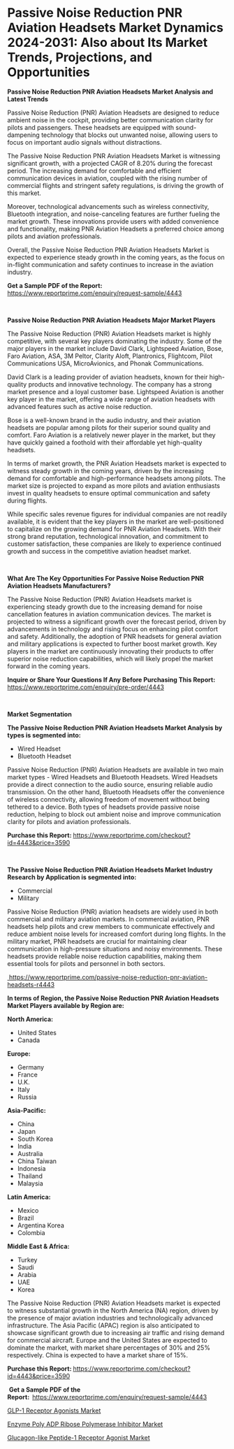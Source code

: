 <p><h1>Passive Noise Reduction PNR Aviation Headsets Market Dynamics 2024-2031: Also about Its Market Trends, Projections, and Opportunities</h1></p><p><strong>Passive Noise Reduction PNR Aviation Headsets Market Analysis and Latest Trends</strong></p>
<p><p>Passive Noise Reduction (PNR) Aviation Headsets are designed to reduce ambient noise in the cockpit, providing better communication clarity for pilots and passengers. These headsets are equipped with sound-dampening technology that blocks out unwanted noise, allowing users to focus on important audio signals without distractions.</p><p>The Passive Noise Reduction PNR Aviation Headsets Market is witnessing significant growth, with a projected CAGR of 8.20% during the forecast period. The increasing demand for comfortable and efficient communication devices in aviation, coupled with the rising number of commercial flights and stringent safety regulations, is driving the growth of this market.</p><p>Moreover, technological advancements such as wireless connectivity, Bluetooth integration, and noise-canceling features are further fueling the market growth. These innovations provide users with added convenience and functionality, making PNR Aviation Headsets a preferred choice among pilots and aviation professionals.</p><p>Overall, the Passive Noise Reduction PNR Aviation Headsets Market is expected to experience steady growth in the coming years, as the focus on in-flight communication and safety continues to increase in the aviation industry.</p></p>
<p><strong>Get a Sample PDF of the Report:&nbsp;</strong> <a href="https://www.reportprime.com/enquiry/request-sample/4443">https://www.reportprime.com/enquiry/request-sample/4443</a></p>
<p>&nbsp;</p>
<p><strong>Passive Noise Reduction PNR Aviation Headsets Major Market Players</strong></p>
<p><p>The Passive Noise Reduction (PNR) Aviation Headsets market is highly competitive, with several key players dominating the industry. Some of the major players in the market include David Clark, Lightspeed Aviation, Bose, Faro Aviation, ASA, 3M Peltor, Clarity Aloft, Plantronics, Flightcom, Pilot Communications USA, MicroAvionics, and Phonak Communications.</p><p>David Clark is a leading provider of aviation headsets, known for their high-quality products and innovative technology. The company has a strong market presence and a loyal customer base. Lightspeed Aviation is another key player in the market, offering a wide range of aviation headsets with advanced features such as active noise reduction.</p><p>Bose is a well-known brand in the audio industry, and their aviation headsets are popular among pilots for their superior sound quality and comfort. Faro Aviation is a relatively newer player in the market, but they have quickly gained a foothold with their affordable yet high-quality headsets.</p><p>In terms of market growth, the PNR Aviation Headsets market is expected to witness steady growth in the coming years, driven by the increasing demand for comfortable and high-performance headsets among pilots. The market size is projected to expand as more pilots and aviation enthusiasts invest in quality headsets to ensure optimal communication and safety during flights.</p><p>While specific sales revenue figures for individual companies are not readily available, it is evident that the key players in the market are well-positioned to capitalize on the growing demand for PNR Aviation Headsets. With their strong brand reputation, technological innovation, and commitment to customer satisfaction, these companies are likely to experience continued growth and success in the competitive aviation headset market.</p></p>
<p>&nbsp;</p>
<p><strong>What Are The Key Opportunities For Passive Noise Reduction PNR Aviation Headsets Manufacturers?</strong></p>
<p><p>The Passive Noise Reduction (PNR) Aviation Headsets market is experiencing steady growth due to the increasing demand for noise cancellation features in aviation communication devices. The market is projected to witness a significant growth over the forecast period, driven by advancements in technology and rising focus on enhancing pilot comfort and safety. Additionally, the adoption of PNR headsets for general aviation and military applications is expected to further boost market growth. Key players in the market are continuously innovating their products to offer superior noise reduction capabilities, which will likely propel the market forward in the coming years.</p></p>
<p><strong>Inquire or Share Your Questions If Any Before Purchasing This Report:</strong> <a href="https://www.reportprime.com/enquiry/pre-order/4443">https://www.reportprime.com/enquiry/pre-order/4443</a></p>
<p>&nbsp;</p>
<p><strong>Market Segmentation</strong></p>
<p><strong>The Passive Noise Reduction PNR Aviation Headsets Market Analysis by types is segmented into:</strong></p>
<p><ul><li>Wired Headset</li><li>Bluetooth Headset</li></ul></p>
<p><p>Passive Noise Reduction (PNR) Aviation Headsets are available in two main market types - Wired Headsets and Bluetooth Headsets. Wired Headsets provide a direct connection to the audio source, ensuring reliable audio transmission. On the other hand, Bluetooth Headsets offer the convenience of wireless connectivity, allowing freedom of movement without being tethered to a device. Both types of headsets provide passive noise reduction, helping to block out ambient noise and improve communication clarity for pilots and aviation professionals.</p></p>
<p><strong>Purchase this Report:&nbsp;</strong><a href="https://www.reportprime.com/checkout?id=4443&price=3590">https://www.reportprime.com/checkout?id=4443&price=3590</a></p>
<p>&nbsp;</p>
<p><strong>The Passive Noise Reduction PNR Aviation Headsets Market Industry Research by Application is segmented into:</strong></p>
<p><ul><li>Commercial</li><li>Military</li></ul></p>
<p><p>Passive Noise Reduction (PNR) aviation headsets are widely used in both commercial and military aviation markets. In commercial aviation, PNR headsets help pilots and crew members to communicate effectively and reduce ambient noise levels for increased comfort during long flights. In the military market, PNR headsets are crucial for maintaining clear communication in high-pressure situations and noisy environments. These headsets provide reliable noise reduction capabilities, making them essential tools for pilots and personnel in both sectors.</p></p>
<p><a href="https://www.reportprime.com/passive-noise-reduction-pnr-aviation-headsets-r4443">&nbsp;https://www.reportprime.com/passive-noise-reduction-pnr-aviation-headsets-r4443</a></p>
<p><strong>In terms of Region, the Passive Noise Reduction PNR Aviation Headsets Market Players available by Region are:</strong></p>
<p>
    <p> <strong> North America: </strong>
        <ul>
            <li>United States</li>
            <li>Canada</li>
        </ul>
        </p> 
    <p> <strong> Europe: </strong>
        <ul>
            <li>Germany</li>
            <li>France</li>
            <li>U.K.</li>
            <li>Italy</li>
            <li>Russia</li>
        </ul>
        </p> 
    <p> <strong> Asia-Pacific: </strong>
        <ul>
            <li>China</li>
            <li>Japan</li>
            <li>South Korea</li>
            <li>India</li>
            <li>Australia</li>
            <li>China Taiwan</li>
            <li>Indonesia</li>
            <li>Thailand</li>
            <li>Malaysia</li>
        </ul>
        </p> 
    <p> <strong> Latin America: </strong>
        <ul>
            <li>Mexico</li>
            <li>Brazil</li>
            <li>Argentina Korea</li>
            <li>Colombia</li>
        </ul>
        </p> 
    <p> <strong> Middle East & Africa: </strong>
        <ul>
            <li>Turkey</li>
            <li>Saudi</li>
            <li>Arabia</li>
            <li>UAE</li>
            <li>Korea</li>
        </ul>
    </p>
    </p>
<p><p>The Passive Noise Reduction (PNR) Aviation Headsets market is expected to witness substantial growth in the North America (NA) region, driven by the presence of major aviation industries and technologically advanced infrastructure. The Asia Pacific (APAC) region is also anticipated to showcase significant growth due to increasing air traffic and rising demand for commercial aircraft. Europe and the United States are expected to dominate the market, with market share percentages of 30% and 25% respectively. China is expected to have a market share of 15%.</p></p>
<p><strong>Purchase this Report: </strong><a href="https://www.reportprime.com/checkout?id=4443&price=3590">https://www.reportprime.com/checkout?id=4443&price=3590</a></p>
<p>&nbsp;<strong>Get a Sample PDF of the Report:&nbsp;&nbsp;</strong><a href="https://www.reportprime.com/enquiry/request-sample/4443">https://www.reportprime.com/enquiry/request-sample/4443</a></p>
<p><strong></strong></p>
<p><p><a href="https://issuu.com/reportprime-2/docs/glp-1-receptor-agonists-market-size-2030.pptx">GLP-1 Receptor Agonists Market</a></p><p><a href="https://issuu.com/reportprime-2/docs/enzyme-poly-adp-ribose-polymerase-inhibitor-market">Enzyme Poly ADP Ribose Polymerase Inhibitor Market</a></p><p><a href="https://issuu.com/reportprime-2/docs/glucagon-like-peptide-1-receptor-agonist-market-si">Glucagon-like Peptide-1 Receptor Agonist Market</a></p></p>